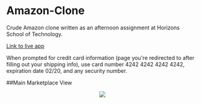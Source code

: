 # Amazon-Clone

Crude Amazon clone written as an afternoon assignment at Horizons School of Technology.

[Link to live app](http://protected-garden-89358.herokuapp.com/) 

When prompted for credit card information (page you're redirected to after filling out your shipping info), use card number
4242 4242 4242 4242, expiration date 02/20, and any security number.

##Main Marketplace View
<div style="text-align:center" align="center">
	<img src="https://github.com/llopinator/Amazon-clone/blob/master/Homazon%20screenshot.png" 
		display="block"/>
</div>
